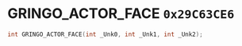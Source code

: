 # GRINGO_ACTOR_FACE `0x29C63CE6`

```cpp
int GRINGO_ACTOR_FACE(int _Unk0, int _Unk1, int _Unk2);
```